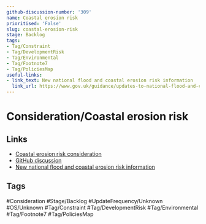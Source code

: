 ```yaml
---
github-discussion-number: '309'
name: Coastal erosion risk
prioritised: 'False'
slug: coastal-erosion-risk
stage: Backlog
tags:
- Tag/Constraint
- Tag/DevelopmentRisk
- Tag/Environmental
- Tag/Footnote7
- Tag/PoliciesMap
useful-links:
- link_text: New national flood and coastal erosion risk information
  link_url: https://www.gov.uk/guidance/updates-to-national-flood-and-coastal-erosion-risk-information
---
```


# Consideration/Coastal erosion risk



## Links

* [Coastal erosion risk consideration](https://design.planning.data.gov.uk/planning-consideration/coastal-erosion-risk)
* [GitHub discussion](https://github.com/digital-land/data-standards-backlog/discussions/309)
* [New national flood and coastal erosion risk information](https://www.gov.uk/guidance/updates-to-national-flood-and-coastal-erosion-risk-information)

## Tags

#Consideration #Stage/Backlog #UpdateFrequency/Unknown #OS/Unknown #Tag/Constraint #Tag/DevelopmentRisk #Tag/Environmental #Tag/Footnote7 #Tag/PoliciesMap